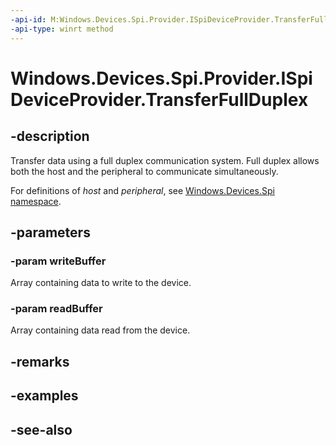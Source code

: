 ```yaml
---
-api-id: M:Windows.Devices.Spi.Provider.ISpiDeviceProvider.TransferFullDuplex(System.Byte[],System.Byte[])
-api-type: winrt method
---
```


<!-- Method syntax
public void TransferFullDuplex(System.Byte[] writeBuffer, System.Byte[] readBuffer)
-->

# Windows.Devices.Spi.Provider.ISpiDeviceProvider.TransferFullDuplex

## -description

Transfer data using a full duplex communication system. Full duplex allows both the host and the peripheral to communicate simultaneously.

For definitions of *host* and *peripheral*, see [Windows.Devices.Spi namespace](/uwp/api/windows.devices.spi).

## -parameters

### -param writeBuffer

Array containing data to write to the device.

### -param readBuffer

Array containing data read from the device.

## -remarks

## -examples

## -see-also
